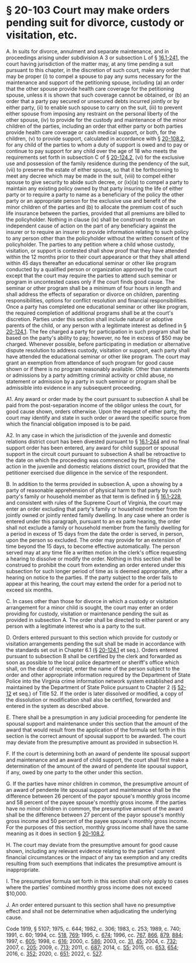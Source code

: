 # § 20-103 Court may make orders pending suit for divorce, custody or visitation, etc.

<p>A. In suits for divorce, annulment and separate maintenance, and in proceedings arising under subdivision A 3 or subsection L of § <a href='/vacode/16.1-241/'>16.1-241</a>, the court having jurisdiction of the matter may, at any time pending a suit pursuant to this chapter, in the discretion of such court, make any order that may be proper (i) to compel a spouse to pay any sums necessary for the maintenance and support of the petitioning spouse, including (a) an order that the other spouse provide health care coverage for the petitioning spouse, unless it is shown that such coverage cannot be obtained, or (b) an order that a party pay secured or unsecured debts incurred jointly or by either party, (ii) to enable such spouse to carry on the suit, (iii) to prevent either spouse from imposing any restraint on the personal liberty of the other spouse, (iv) to provide for the custody and maintenance of the minor children of the parties, including an order that either party or both parties provide health care coverage or cash medical support, or both, for the children, (v) to provide support, calculated in accordance with § <a href='/vacode/20-108.2/'>20-108.2</a>, for any child of the parties to whom a duty of support is owed and to pay or continue to pay support for any child over the age of 18 who meets the requirements set forth in subsection C of § <a href='/vacode/20-124.2/'>20-124.2</a>, (vi) for the exclusive use and possession of the family residence during the pendency of the suit, (vii) to preserve the estate of either spouse, so that it be forthcoming to meet any decree which may be made in the suit, (viii) to compel either spouse to give security to abide such decree, or (ix)(a) to compel a party to maintain any existing policy owned by that party insuring the life of either party or to require a party to name as a beneficiary of the policy the other party or an appropriate person for the exclusive use and benefit of the minor children of the parties and (b) to allocate the premium cost of such life insurance between the parties, provided that all premiums are billed to the policyholder. Nothing in clause (ix) shall be construed to create an independent cause of action on the part of any beneficiary against the insurer or to require an insurer to provide information relating to such policy to any person other than the policyholder without the written consent of the policyholder. The parties to any petition where a child whose custody, visitation, or support is contested shall show proof that they have attended within the 12 months prior to their court appearance or that they shall attend within 45 days thereafter an educational seminar or other like program conducted by a qualified person or organization approved by the court except that the court may require the parties to attend such seminar or program in uncontested cases only if the court finds good cause. The seminar or other program shall be a minimum of four hours in length and shall address the effects of separation or divorce on children, parenting responsibilities, options for conflict resolution and financial responsibilities. Once a party has completed one educational seminar or other like program, the required completion of additional programs shall be at the court's discretion. Parties under this section shall include natural or adoptive parents of the child, or any person with a legitimate interest as defined in § <a href='/vacode/20-124.1/'>20-124.1</a>. The fee charged a party for participation in such program shall be based on the party's ability to pay; however, no fee in excess of $50 may be charged. Whenever possible, before participating in mediation or alternative dispute resolution to address custody, visitation or support, each party shall have attended the educational seminar or other like program. The court may grant an exemption from attendance of such program for good cause shown or if there is no program reasonably available. Other than statements or admissions by a party admitting criminal activity or child abuse, no statement or admission by a party in such seminar or program shall be admissible into evidence in any subsequent proceeding.</p><p>A1. Any award or order made by the court pursuant to subsection A shall be paid from the post-separation income of the obligor unless the court, for good cause shown, orders otherwise. Upon the request of either party, the court may identify and state in such order or award the specific source from which the financial obligation imposed is to be paid.</p><p>A2. In any case in which the jurisdiction of the juvenile and domestic relations district court has been divested pursuant to § <a href='/vacode/16.1-244/'>16.1-244</a> and no final support order has been entered, any award for child support or spousal support in the circuit court pursuant to subsection A shall be retroactive to the date on which the proceeding was commenced by the filing of the action in the juvenile and domestic relations district court, provided that the petitioner exercised due diligence in the service of the respondent.</p><p>B. In addition to the terms provided in subsection A, upon a showing by a party of reasonable apprehension of physical harm to that party by such party's family or household member as that term is defined in § <a href='/vacode/16.1-228/'>16.1-228</a>, and consistent with rules of the Supreme Court of Virginia, the court may enter an order excluding that party's family or household member from the jointly owned or jointly rented family dwelling. In any case where an order is entered under this paragraph, pursuant to an ex parte hearing, the order shall not exclude a family or household member from the family dwelling for a period in excess of 15 days from the date the order is served, in person, upon the person so excluded. The order may provide for an extension of time beyond the 15 days, to become effective automatically. The person served may at any time file a written motion in the clerk's office requesting a hearing to dissolve or modify the order. Nothing in this section shall be construed to prohibit the court from extending an order entered under this subsection for such longer period of time as is deemed appropriate, after a hearing on notice to the parties. If the party subject to the order fails to appear at this hearing, the court may extend the order for a period not to exceed six months.</p><p>C. In cases other than those for divorce in which a custody or visitation arrangement for a minor child is sought, the court may enter an order providing for custody, visitation or maintenance pending the suit as provided in subsection A. The order shall be directed to either parent or any person with a legitimate interest who is a party to the suit.</p><p>D. Orders entered pursuant to this section which provide for custody or visitation arrangements pending the suit shall be made in accordance with the standards set out in Chapter 6.1 (§ <a href='/vacode/20-124.1/'>20-124.1</a> et seq.). Orders entered pursuant to subsection B shall be certified by the clerk and forwarded as soon as possible to the local police department or sheriff's office which shall, on the date of receipt, enter the name of the person subject to the order and other appropriate information required by the Department of State Police into the Virginia crime information network system established and maintained by the Department of State Police pursuant to Chapter 2 (§ <a href='/vacode/52-12/'>52-12</a> et seq.) of Title 52. If the order is later dissolved or modified, a copy of the dissolution or modification shall also be certified, forwarded and entered in the system as described above.</p><p>E. There shall be a presumption in any judicial proceeding for pendente lite spousal support and maintenance under this section that the amount of the award that would result from the application of the formula set forth in this section is the correct amount of spousal support to be awarded. The court may deviate from the presumptive amount as provided in subsection H.</p><p>F. If the court is determining both an award of pendente lite spousal support and maintenance and an award of child support, the court shall first make a determination of the amount of the award of pendente lite spousal support, if any, owed by one party to the other under this section.</p><p>G. If the parties have minor children in common, the presumptive amount of an award of pendente lite spousal support and maintenance shall be the difference between 26 percent of the payor spouse's monthly gross income and 58 percent of the payee spouse's monthly gross income. If the parties have no minor children in common, the presumptive amount of the award shall be the difference between 27 percent of the payor spouse's monthly gross income and 50 percent of the payee spouse's monthly gross income. For the purposes of this section, monthly gross income shall have the same meaning as it does in section § <a href='/vacode/20-108.2/'>20-108.2</a>.</p><p>H. The court may deviate from the presumptive amount for good cause shown, including any relevant evidence relating to the parties' current financial circumstances or the impact of any tax exemption and any credits resulting from such exemptions that indicates the presumptive amount is inappropriate.</p><p>I. The presumptive formula set forth in this section shall only apply to cases where the parties' combined monthly gross income does not exceed $10,000.</p><p>J. An order entered pursuant to this section shall have no presumptive effect and shall not be determinative when adjudicating the underlying cause.</p><p>Code 1919, § 5107; 1975, c. 644; 1982, c. 306; 1983, c. 253; 1989, c. 740; 1991, c. 60; 1994, cc. <a href='http://lis.virginia.gov/cgi-bin/legp604.exe?941+ful+CHAP0518'>518</a>, <a href='http://lis.virginia.gov/cgi-bin/legp604.exe?941+ful+CHAP0769'>769</a>; 1995, c. <a href='http://lis.virginia.gov/cgi-bin/legp604.exe?951+ful+CHAP0674'>674</a>; 1996, cc. <a href='http://lis.virginia.gov/cgi-bin/legp604.exe?961+ful+CHAP0767'>767</a>, <a href='http://lis.virginia.gov/cgi-bin/legp604.exe?961+ful+CHAP0866'>866</a>, <a href='http://lis.virginia.gov/cgi-bin/legp604.exe?961+ful+CHAP0879'>879</a>, <a href='http://lis.virginia.gov/cgi-bin/legp604.exe?961+ful+CHAP0884'>884</a>; 1997, c. <a href='http://lis.virginia.gov/cgi-bin/legp604.exe?971+ful+CHAP0605'>605</a>; 1998, c. <a href='http://lis.virginia.gov/cgi-bin/legp604.exe?981+ful+CHAP0616'>616</a>; 2000, c. <a href='http://lis.virginia.gov/cgi-bin/legp604.exe?001+ful+CHAP0586'>586</a>; 2003, cc. <a href='http://lis.virginia.gov/cgi-bin/legp604.exe?031+ful+CHAP0031'>31</a>, <a href='http://lis.virginia.gov/cgi-bin/legp604.exe?031+ful+CHAP0045'>45</a>; 2004, c. <a href='http://lis.virginia.gov/cgi-bin/legp604.exe?041+ful+CHAP0732'>732</a>; 2007, c. <a href='http://lis.virginia.gov/cgi-bin/legp604.exe?071+ful+CHAP0205'>205</a>; 2009, c. <a href='http://lis.virginia.gov/cgi-bin/legp604.exe?091+ful+CHAP0713'>713</a>; 2011, c. <a href='http://lis.virginia.gov/cgi-bin/legp604.exe?111+ful+CHAP0687'>687</a>; 2014, c. <a href='http://lis.virginia.gov/cgi-bin/legp604.exe?141+ful+CHAP0055'>55</a>; 2015, cc. <a href='http://lis.virginia.gov/cgi-bin/legp604.exe?151+ful+CHAP0653'>653</a>, <a href='http://lis.virginia.gov/cgi-bin/legp604.exe?151+ful+CHAP0654'>654</a>; 2016, c. <a href='http://lis.virginia.gov/cgi-bin/legp604.exe?161+ful+CHAP0352'>352</a>; 2020, c. <a href='http://lis.virginia.gov/cgi-bin/legp604.exe?201+ful+CHAP0651'>651</a>; 2022, c. <a href='http://lis.virginia.gov/cgi-bin/legp604.exe?221+ful+CHAP0527'>527</a>.</p>